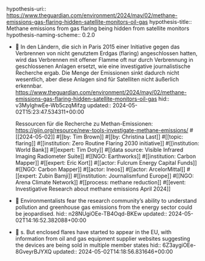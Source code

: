 hypothesis-uri:: https://www.theguardian.com/environment/2024/may/02/methane-emissions-gas-flaring-hidden-satellite-monitors-oil-gas
hypothesis-title:: Methane emissions from gas flaring being hidden from satellite monitors
hypothesis-naming-scheme:: 0.2.0

- 📝 In den Ländern, die sich in Paris 2015 einer Initiative gegen das Verbrennen von nicht genutztem Erdgas (flaring) angeschlossen hatten, wird das Verbrennen mit offener Flamme oft nur durch Verbrennung in geschlossenen Anlagen ersetzt, wie eine investigative journalistische Recherche ergab. Die Menge der Emissionen sinkt dadurch nicht wesentlich, aber diese Anlagen sind für Satelliten nicht äußerlich erkennbar. https://www.theguardian.com/environment/2024/may/02/methane-emissions-gas-flaring-hidden-satellite-monitors-oil-gas
  hid:: v3MyIghwEe-Wb5czqMifzg
  updated:: 2024-05-02T15:23:47.534311+00:00
  
  Ressourcen für die Recherche zu Methan-Emissionen: https://gijn.org/resource/new-tools-investigate-methane-emissions/ #[[2024-05-02]] #[[by: Tim Brown]] #[[by: Christina Last]] #[[topic: flaring]] #[[institution: Zero Routine Flaring 2030 initiative]] #[[institution: World Bank]] #[[expert: Tim Doty]] #[[data source: Visible Infrared Imaging Radiometer Suite]] #[[NGO: Earthworks]] #[[institution: Carbon Mapper]] #[[expert: Eric Kort]] #[[actor: Fulcrum Energy Capital Funds]] #[[NGO: Carbon Mapper]] #[[actor: Ineos]] #[[actor: ArcelorMittal]] #[[expert: Zubin Bamji]] #[[institution: Journalismfund Europe]] #[[NGO: Arena Climate Network]] #[[process: methane reduction]] #[[event: Investigative Research about methane emissions April 2024]]
- 📌 Environmentalists fear the research community’s ability to understand pollution and greenhouse gas emissions from the energy sector could be jeopardised.
  hid:: n28NUgiOEe-TB4Oqd-BKEw
  updated:: 2024-05-02T14:16:52.382088+00:00
- 📌 s. But enclosed flares have started to appear in the EU, with information from oil and gas equipment supplier websites suggesting the devices are being sold in multiple member states
  hid:: 6Z3aygiOEe-8GveyrBJYXQ
  updated:: 2024-05-02T14:18:56.831646+00:00